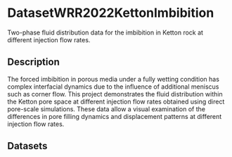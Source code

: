 # DatasetWRR2022KettonImbibition
Two-phase fluid distribution data for the imbibition in Ketton rock at different injection flow rates.

## Description
The forced imbibition in porous media under a fully wetting condition has complex interfacial dynamics due to the influence of additional meniscus such as corner flow. This project demonstrates the fluid distribution within the Ketton pore space at different injection flow rates obtained using direct pore-scale simulations. These data allow a visual examination of the differences in pore filling dynamics and displacement patterns at different injection flow rates.

## Datasets
